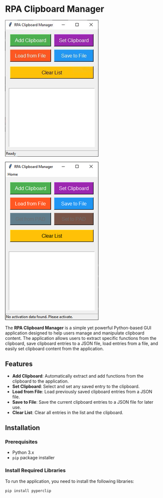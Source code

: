 # RPA Clipboard Manager

![RPA Clipboard Manager Screenshot](assets/capture.png)

![RPA Clipboard Manager Screenshot](assets/capture_pro.png)

The **RPA Clipboard Manager** is a simple yet powerful Python-based GUI application designed to help users manage and manipulate clipboard content. The application allows users to extract specific functions from the clipboard, save clipboard entries to a JSON file, load entries from a file, and easily set clipboard content from the application.

## Features

- **Add Clipboard**: Automatically extract and add functions from the clipboard to the application.
- **Set Clipboard**: Select and set any saved entry to the clipboard.
- **Load from File**: Load previously saved clipboard entries from a JSON file.
- **Save to File**: Save the current clipboard entries to a JSON file for later use.
- **Clear List**: Clear all entries in the list and the clipboard.

## Installation

### Prerequisites

- Python 3.x
- `pip` package installer

### Install Required Libraries

To run the application, you need to install the following libraries:

```bash
pip install pyperclip
